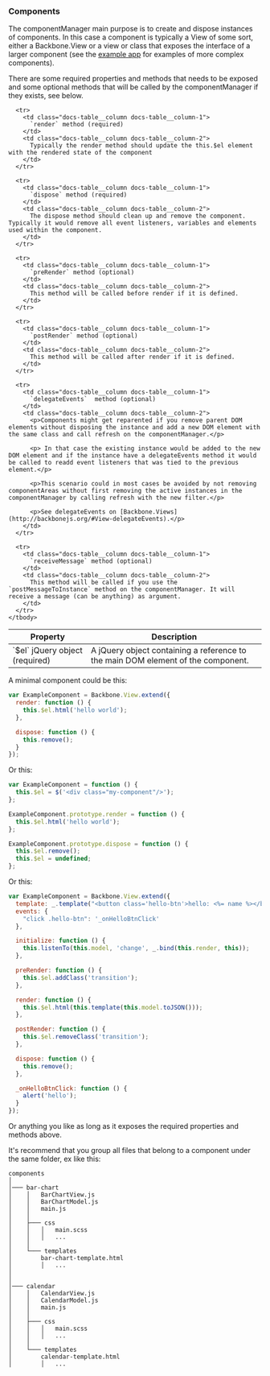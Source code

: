 ### <a name="components"></a> Components

The componentManager main purpose is to create and dispose instances of components. In this case a component is typically a View of some sort, either a Backbone.View or a view or class that exposes the interface of a larger component (see the [example app](/examples/example-app) for examples of more complex components).

There are some required properties and methods that needs to be exposed and some optional methods that will be called by the componentManager if they exists, see below.

<div class="docs-table-wrapper">
  <table class="docs-table">
    <thead>
      <tr>
        <th class="docs-table__column docs-table__column-1">Property</th>
        <th class="docs-table__column docs-table__column-2">Description</th>
      </tr>
    </thead>
    <tbody>
      <tr>
        <td class="docs-table__column docs-table__column-1">
          `$el` jQuery object (required)
        </td>
        <td class="docs-table__column docs-table__column-2">
          A jQuery object containing a reference to the main DOM element of the component.
        </td>
      </tr>

      <tr>
        <td class="docs-table__column docs-table__column-1">
          `render` method (required)
        </td>
        <td class="docs-table__column docs-table__column-2">
          Typically the render method should update the this.$el element with the rendered state of the component
        </td>
      </tr>

      <tr>
        <td class="docs-table__column docs-table__column-1">
          `dispose` method (required)
        </td>
        <td class="docs-table__column docs-table__column-2">
          The dispose method should clean up and remove the component. Typically it would remove all event listeners, variables and elements used within the component.
        </td>
      </tr>

      <tr>
        <td class="docs-table__column docs-table__column-1">
          `preRender` method (optional)
        </td>
        <td class="docs-table__column docs-table__column-2">
          This method will be called before render if it is defined.
        </td>
      </tr>

      <tr>
        <td class="docs-table__column docs-table__column-1">
          `postRender` method (optional)
        </td>
        <td class="docs-table__column docs-table__column-2">
          This method will be called after render if it is defined.
        </td>
      </tr>

      <tr>
        <td class="docs-table__column docs-table__column-1">
          `delegateEvents`  method (optional)
        </td>
        <td class="docs-table__column docs-table__column-2">
          <p>Components might get reparented if you remove parent DOM elements without disposing the instance and add a new DOM element with the same class and call refresh on the componentManager.</p>

          <p> In that case the existing instance would be added to the new DOM element and if the instance have a delegateEvents method it would be called to readd event listeners that was tied to the previous element.</p>

          <p>This scenario could in most cases be avoided by not removing componentAreas without first removing the active instances in the componentManager by calling refresh with the new filter.</p>

          <p>See delegateEvents on [Backbone.Views](http://backbonejs.org/#View-delegateEvents).</p>
        </td>
      </tr>

      <tr>
        <td class="docs-table__column docs-table__column-1">
          `receiveMessage` method (optional)
        </td>
        <td class="docs-table__column docs-table__column-2">
          This method will be called if you use the `postMessageToInstance` method on the componentManager. It will receive a message (can be anything) as argument.
        </td>
      </tr>
    </tbody>
  </table>
</div>

A minimal component could be this:

```javascript
var ExampleComponent = Backbone.View.extend({
  render: function () {
    this.$el.html('hello world');
  },

  dispose: function () {
    this.remove();
  }
});
```

Or this:
```javascript
var ExampleComponent = function () {
  this.$el = $('<div class="my-component"/>');
};

ExampleComponent.prototype.render = function () {
  this.$el.html('hello world');
};

ExampleComponent.prototype.dispose = function () {
  this.$el.remove();
  this.$el = undefined;
};
```

Or this:
```javascript
var ExampleComponent = Backbone.View.extend({
  template: _.template("<button class='hello-btn'>hello: <%= name %></button>");
  events: {
    "click .hello-btn": '_onHelloBtnClick'
  },

  initialize: function () {
    this.listenTo(this.model, 'change', _.bind(this.render, this));
  },

  preRender: function () {
    this.$el.addClass('transition');
  },

  render: function () {
    this.$el.html(this.template(this.model.toJSON()));
  },

  postRender: function () {
    this.$el.removeClass('transition');
  },

  dispose: function () {
    this.remove();
  },

  _onHelloBtnClick: function () {
    alert('hello');
  }
});
```

Or anything you like as long as it exposes the required properties and methods above.

It's recommend that you group all files that belong to a component under the same folder, ex like this:

```
components
│
│─── bar-chart
│    │   BarChartView.js
│    │   BarChartModel.js
│    │   main.js
│    │
│    ├─── css
│    │   │   main.scss
│    │   │   ...
│    │
│    └─── templates
│        bar-chart-template.html
│        │   ...
│
│
│─── calendar
│    │   CalendarView.js
│    │   CalendarModel.js
│    │   main.js
│    │
│    ├─── css
│    │   │   main.scss
│    │   │   ...
│    │
│    └─── templates
│        calendar-template.html
│        │   ...
```